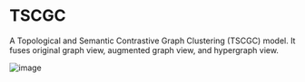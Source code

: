 # TSCGC
A Topological and Semantic Contrastive Graph Clustering (TSCGC) model. It fuses original graph view, augmented graph view, and hypergraph view.

![image](https://github.com/ZPGuiGroupWhu/ClusteringDirectionCentrality/blob/master/pics/index1.jpg)
